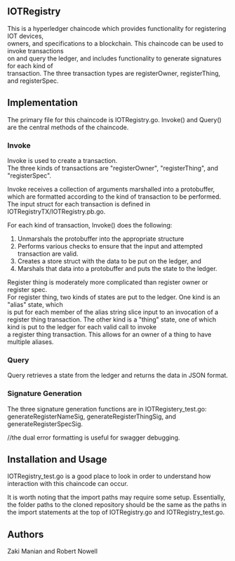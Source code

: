 ## IOTRegistry

This is a hyperledger chaincode which provides functionality for registering IOT devices,   
owners, and specifications to a blockchain. This chaincode can be used to invoke transactions  
on and query the ledger, and includes functionality to generate signatures for each kind of  
transaction. The three transaction types are registerOwner, registerThing, and registerSpec.  

## Implementation

The primary file for this chaincode is IOTRegistry.go. Invoke() and Query() are the central methods of the chaincode. 

### Invoke
Invoke is used to create a transaction.  
The three kinds of transactions are "registerOwner", "registerThing", and "registerSpec".  
  
Invoke receives a collection of arguments marshalled into a protobuffer,  
which are formatted according to the kind of transaction to be performed.  
The input struct for each transaction is defined in IOTRegistryTX/IOTRegistry.pb.go.  
  
For each kind of transaction, Invoke() does the following:  
1. Unmarshals the protobuffer into the appropriate structure  
2. Performs various checks to ensure that the input and attempted transaction are valid.  
3. Creates a store struct with the data to be put on the ledger, and  
4. Marshals that data into a protobuffer and puts the state to the ledger.  
  
Register thing is moderately more complicated than register owner or register spec.  
For register thing, two kinds of states are put to the ledger. One kind is an "alias" state, which  
is put for each member of the alias string slice input to an invocation of a register thing transaction. 
The other kind is a "thing" state, one of which kind is put to the ledger for each valid call to invoke  
a register thing transaction. This allows for an owner of a thing to have multiple aliases.  

### Query
Query retrieves a state from the ledger and returns the data in JSON format.  

### Signature Generation
The three signature generation functions are in IOTRegistery_test.go:  
generateRegisterNameSig, generateRegisterThingSig, and generateRegisterSpecSig.  
 
//the dual error formatting is useful for swagger debugging.

## Installation and Usage

IOTRegistry_test.go is a good place to look in order to understand how interaction with this chaincode can occur.

It is worth noting that the import paths may require some setup. Essentially, the folder paths to the cloned repository should be the same as the paths in the import statements at the top of IOTRegistry.go and IOTRegistry_test.go.  


## Authors

Zaki Manian and Robert Nowell

 

